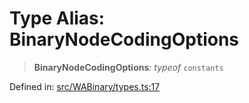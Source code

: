 # Type Alias: BinaryNodeCodingOptions

> **BinaryNodeCodingOptions**: *typeof* `constants`

Defined in: [src/WABinary/types.ts:17](https://github.com/Fokusdotid/bail/blob/c270ba4454f95d50cec87a9d90b03360fac7058e/src/WABinary/types.ts#L17)
